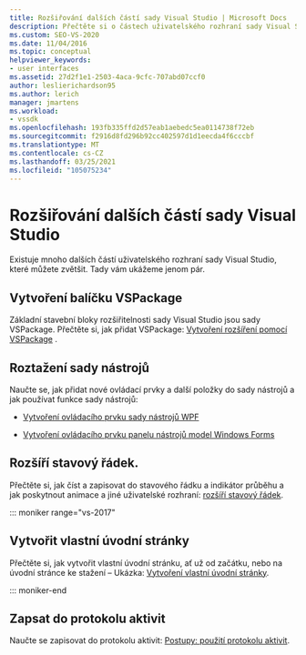 ```yaml
---
title: Rozšiřování dalších částí sady Visual Studio | Microsoft Docs
description: Přečtěte si o částech uživatelského rozhraní sady Visual Studio, které můžete zvětšit. Můžete vytvořit VSPackage, zapsat do protokolu aktivit a zvětšit panel nástrojů a stavový řádek.
ms.custom: SEO-VS-2020
ms.date: 11/04/2016
ms.topic: conceptual
helpviewer_keywords:
- user interfaces
ms.assetid: 27d2f1e1-2503-4aca-9cfc-707abd07ccf0
author: leslierichardson95
ms.author: lerich
manager: jmartens
ms.workload:
- vssdk
ms.openlocfilehash: 193fb335ffd2d57eab1aebedc5ea0114738f72eb
ms.sourcegitcommit: f2916d8fd296b92cc402597d1d1eecda4f6cccbf
ms.translationtype: MT
ms.contentlocale: cs-CZ
ms.lasthandoff: 03/25/2021
ms.locfileid: "105075234"
---
```

# <a name="extend-other-parts-of-visual-studio"></a>Rozšiřování dalších částí sady Visual Studio

Existuje mnoho dalších částí uživatelského rozhraní sady Visual Studio, které můžete zvětšit. Tady vám ukážeme jenom pár.

## <a name="create-a-vspackage"></a>Vytvoření balíčku VSPackage

Základní stavební bloky rozšiřitelnosti sady Visual Studio jsou sady VSPackage.  Přečtěte si, jak přidat VSPackage: [Vytvoření rozšíření pomocí VSPackage](../extensibility/creating-an-extension-with-a-vspackage.md) .

## <a name="extend-the-toolbox"></a>Roztažení sady nástrojů

Naučte se, jak přidat nové ovládací prvky a další položky do sady nástrojů a jak používat funkce sady nástrojů:

- [Vytvoření ovládacího prvku sady nástrojů WPF](../extensibility/creating-a-wpf-toolbox-control.md)

- [Vytvoření ovládacího prvku panelu nástrojů model Windows Forms](../extensibility/creating-a-windows-forms-toolbox-control.md)

## <a name="extend-the-status-bar"></a>Rozšíří stavový řádek.

Přečtěte si, jak číst a zapisovat do stavového řádku a indikátor průběhu a jak poskytnout animace a jiné uživatelské rozhraní: [rozšíří stavový řádek](../extensibility/extending-the-status-bar.md).

::: moniker range="vs-2017"

## <a name="create-custom-start-pages"></a>Vytvořit vlastní úvodní stránky

Přečtěte si, jak vytvořit vlastní úvodní stránku, ať už od začátku, nebo na úvodní stránce ke stažení – Ukázka: [Vytvoření vlastní úvodní stránky](../extensibility/creating-a-custom-start-page.md).

::: moniker-end

## <a name="write-to-the-activity-log"></a>Zapsat do protokolu aktivit

Naučte se zapisovat do protokolu aktivit: [Postupy: použití protokolu aktivit](../extensibility/how-to-use-the-activity-log.md).
